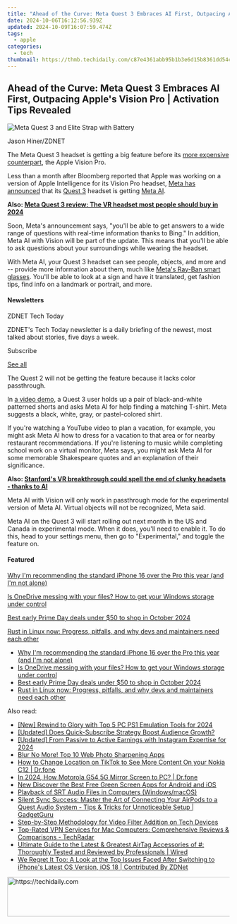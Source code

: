 ```yaml
---
title: "Ahead of the Curve: Meta Quest 3 Embraces AI First, Outpacing Apple's Vision Pro | Activation Tips Revealed"
date: 2024-10-06T16:12:56.939Z
updated: 2024-10-09T16:07:59.474Z
tags:
  - apple
categories:
  - tech
thumbnail: https://thmb.techidaily.com/c87e4361abb95b1b3e6d15b8361dd54c75321c1cac3e933531323d55d47dcdde.png
---
```


## Ahead of the Curve: Meta Quest 3 Embraces AI First, Outpacing Apple's Vision Pro | Activation Tips Revealed

![Meta Quest 3 and Elite Strap with Battery](https://www.zdnet.com/a/img/resize/be159a8ccf5585e01cd17053b73e96619411549c/2023/12/26/38a74981-ea51-4628-8a07-641a0df834b5/quest-3-with-battery-strap.jpg?auto=webp&width=1280)

Jason Hiner/ZDNET

The Meta Quest 3 headset is getting a big feature before its [more expensive counterpart](https://www.zdnet.com/article/i-configured-vision-pro-with-apples-highest-upgrades-and-the-price-was-surprisingly-fair/), the Apple Vision Pro.

Less than a month after Bloomberg reported that Apple was working on a version of Apple Intelligence for its Vision Pro headset, [Meta has announced](https://www.meta.com/blog/quest/meta-ai-on-meta-quest-3/) that its [Quest 3](https://www.zdnet.com/article/meta-quest-3-review/) headset is getting [Meta AI](https://www.zdnet.com/article/meta-inches-toward-open-source-ai-with-new-llama-3-1/). 

**Also: [Meta Quest 3 review: The VR headset most people should buy in 2024](https://www.zdnet.com/article/meta-quest-3-review/)**

Soon, Meta's announcement says, "you'll be able to get answers to a wide range of questions with real-time information thanks to Bing." In addition, Meta AI with Vision will be part of the update. This means that you'll be able to ask questions about your surroundings while wearing the headset.

With Meta AI, your Quest 3 headset can see people, objects, and more and -- provide more information about them, much like [Meta's Ray-Ban smart glasses](https://www.zdnet.com/article/why-metas-ray-ban-smart-glasses-are-my-favorite-tech-purchase-this-year/). You'll be able to look at a sign and have it translated, get fashion tips, find info on a landmark or portrait, and more.

#### Newsletters

ZDNET Tech Today

ZDNET's Tech Today newsletter is a daily briefing of the newest, most talked about stories, five days a week.

 Subscribe

[See all](https://www.zdnet.com/newsletters/)

The Quest 2 will not be getting the feature because it lacks color passthrough.

In [a video demo](https://www.youtube.com/watch?v=ub0KESi8VEY&t=28s), a Quest 3 user holds up a pair of black-and-white patterned shorts and asks Meta AI for help finding a matching T-shirt. Meta suggests a black, white, gray, or pastel-colored shirt. 

If you're watching a YouTube video to plan a vacation, for example, you might ask Meta AI how to dress for a vacation to that area or for nearby restaurant recommendations. If you're listening to music while completing school work on a virtual monitor, Meta says, you might ask Meta AI for some memorable Shakespeare quotes and an explanation of their significance.

**Also: [Stanford's VR breakthrough could spell the end of clunky headsets - thanks to AI](https://www.zdnet.com/article/stanfords-breakthrough-could-spell-the-end-for-clunky-vr-headsets-thanks-to-ai/)**

Meta AI with Vision will only work in passthrough mode for the experimental version of Meta AI. Virtual objects will not be recognized, Meta said.

Meta AI on the Quest 3 will start rolling out next month in the US and Canada in experimental mode. When it does, you'll need to enable it. To do this, head to your settings menu, then go to "Experimental," and toggle the feature on.

#### Featured

[Why I'm recommending the standard iPhone 16 over the Pro this year (and I'm not alone)](https://www.zdnet.com/article/why-im-recommending-the-standard-iphone-16-over-the-pro-this-year-and-im-not-alone/ "Why I'm recommending the standard iPhone 16 over the Pro this year (and I'm not alone)")

[Is OneDrive messing with your files? How to get your Windows storage under control](https://www.zdnet.com/article/is-onedrive-messing-with-your-files-how-to-get-your-windows-storage-under-control/ "Is OneDrive messing with your files? How to get your Windows storage under control")

[Best early Prime Day deals under $50 to shop in October 2024](https://www.zdnet.com/article/best-early-prime-day-deals-under-50/ "Best early Prime Day deals under $50 to shop in October 2024")

[Rust in Linux now: Progress, pitfalls, and why devs and maintainers need each other](https://www.zdnet.com/article/rust-in-linux-now-progress-pitfalls-and-why-devs-and-maintainers-need-each-other/ "Rust in Linux now: Progress, pitfalls, and why devs and maintainers need each other")

* [Why I'm recommending the standard iPhone 16 over the Pro this year (and I'm not alone)](https://www.zdnet.com/article/why-im-recommending-the-standard-iphone-16-over-the-pro-this-year-and-im-not-alone/ "Why I'm recommending the standard iPhone 16 over the Pro this year (and I'm not alone)")
* [Is OneDrive messing with your files? How to get your Windows storage under control](https://www.zdnet.com/article/is-onedrive-messing-with-your-files-how-to-get-your-windows-storage-under-control/ "Is OneDrive messing with your files? How to get your Windows storage under control")
* [Best early Prime Day deals under $50 to shop in October 2024](https://www.zdnet.com/article/best-early-prime-day-deals-under-50/ "Best early Prime Day deals under $50 to shop in October 2024")
* [Rust in Linux now: Progress, pitfalls, and why devs and maintainers need each other](https://www.zdnet.com/article/rust-in-linux-now-progress-pitfalls-and-why-devs-and-maintainers-need-each-other/ "Rust in Linux now: Progress, pitfalls, and why devs and maintainers need each other")

<ins class="adsbygoogle"
     style="display:block"
     data-ad-format="autorelaxed"
     data-ad-client="ca-pub-7571918770474297"
     data-ad-slot="1223367746"></ins>

<ins class="adsbygoogle"
     style="display:block"
     data-ad-client="ca-pub-7571918770474297"
     data-ad-slot="8358498916"
     data-ad-format="auto"
     data-full-width-responsive="true"></ins>

<span class="atpl-alsoreadstyle">Also read:</span>
<div><ul>
<li><a href="https://screen-recording.techidaily.com/new-rewind-to-glory-with-top-5-pc-ps1-emulation-tools-for-2024/"><u>[New] Rewind to Glory with Top 5 PC PS1 Emulation Tools for 2024</u></a></li>
<li><a href="https://youtube-clips.techidaily.com/updated-does-quick-subscribe-strategy-boost-audience-growth/"><u>[Updated] Does Quick-Subscribe Strategy Boost Audience Growth?</u></a></li>
<li><a href="https://instagram-videos.techidaily.com/updated-from-passive-to-active-earnings-with-instagram-expertise-for-2024/"><u>[Updated] From Passive to Active Earnings with Instagram Expertise for 2024</u></a></li>
<li><a href="https://extra-information.techidaily.com/blur-no-more-top-10-web-photo-sharpening-apps/"><u>Blur No More! Top 10 Web Photo Sharpening Apps</u></a></li>
<li><a href="https://location-social.techidaily.com/how-to-change-location-on-tiktok-to-see-more-content-on-your-nokia-c12-drfone-by-drfone-virtual-android/"><u>How to Change Location on TikTok to See More Content On your Nokia C12 | Dr.fone</u></a></li>
<li><a href="https://screen-mirror.techidaily.com/in-2024-how-motorola-g54-5g-mirror-screen-to-pc-drfone-by-drfone-android/"><u>In 2024, How Motorola G54 5G Mirror Screen to PC? | Dr.fone</u></a></li>
<li><a href="https://ai-vdieo-software.techidaily.com/new-discover-the-best-free-green-screen-apps-for-android-and-ios/"><u>New Discover the Best Free Green Screen Apps for Android and iOS</u></a></li>
<li><a href="https://fox-http.techidaily.com/playback-of-srt-audio-files-in-computers-windowsmacos/"><u>Playback of SRT Audio Files in Computers (Windows/macOS)</u></a></li>
<li><a href="https://tech-hub.techidaily.com/silent-sync-success-master-the-art-of-connecting-your-airpods-to-a-quest-audio-system-tips-and-tricks-for-unnoticeable-setup-gadgetguru/"><u>Silent Sync Success: Master the Art of Connecting Your AirPods to a Quest Audio System - Tips & Tricks for Unnoticeable Setup | GadgetGuru</u></a></li>
<li><a href="https://extra-lessons.techidaily.com/step-by-step-methodology-for-video-filter-addition-on-tech-devices/"><u>Step-by-Step Methodology for Video Filter Addition on Tech Devices</u></a></li>
<li><a href="https://tech-hub.techidaily.com/top-rated-vpn-services-for-mac-computers-comprehensive-reviews-and-comparisons-techradar/"><u>Top-Rated VPN Services for Mac Computers: Comprehensive Reviews & Comparisons - TechRadar</u></a></li>
<li><a href="https://tech-hub.techidaily.com/ultimate-guide-to-the-latest-and-greatest-airtag-accessories-of-thoroughly-tested-and-reviewed-by-professionals-wired/"><u>Ultimate Guide to the Latest & Greatest AirTag Accessories of #: Thoroughly Tested and Reviewed by Professionals | Wired</u></a></li>
<li><a href="https://tech-hub.techidaily.com/we-regret-it-too-a-look-at-the-top-issues-faced-after-switching-to-iphones-latest-os-version-ios-18-contributed-by-zdnet/"><u>We Regret It Too: A Look at the Top Issues Faced After Switching to iPhone's Latest OS Version, iOS 18 | Contributed By ZDNet</u></a></li>
</ul></div>

<!-- affiliate ads begin -->
<a href="https://appsumo.8odi.net/c/5597632/2075483/7443" target="_top" id="2075483">
  <img src="//a.impactradius-go.com/display-ad/7443-2075483" border="0" alt="https://techidaily.com" width="728" height="90"/>
</a>
<img height="0" width="0" src="https://appsumo.8odi.net/i/5597632/2075483/7443" style="position:absolute;visibility:hidden;" border="0" />
<!-- affiliate ads end -->

